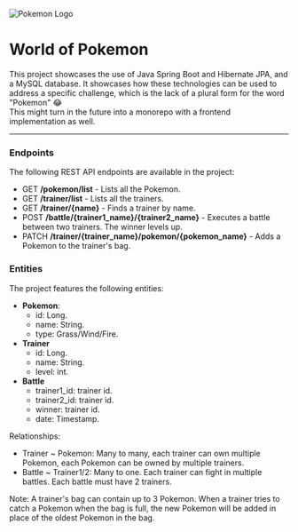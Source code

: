 ![Pokemon Logo](https://upload.wikimedia.org/wikipedia/commons/thumb/9/98/International_Pok%C3%A9mon_logo.svg/2560px-International_Pok%C3%A9mon_logo.svg.png)

# World of Pokemon
This project showcases the use of Java Spring Boot and Hibernate JPA, and a MySQL database. It showcases how these technologies can be used to address a specific challenge, which is the lack of a plural form for the word "Pokemon" 😂  
This might turn in the future into a monorepo with a frontend implementation as well.
___

### Endpoints
The following REST API endpoints are available in the project:
- GET **/pokemon/list**  - Lists all the Pokemon.
- GET **/trainer/list** - Lists all the trainers.
- GET **/trainer/{name}** - Finds a trainer by name.
- POST **/battle/{trainer1_name}/{trainer2_name}** - Executes a battle between two trainers. The winner levels up.
- PATCH **/trainer/{trainer_name}/pokemon/{pokemon_name}** - Adds a Pokemon to the trainer's bag.

### Entities
The project features the following entities:
- **Pokemon**:
  - id: Long.
  - name: String.
  - type: Grass/Wind/Fire.
- **Trainer**
  - id: Long.
  - name: String.
  - level: int.
- **Battle**
  - trainer1_id: trainer id.
  - trainer2_id: trainer id.
  - winner: trainer id.
  - date: Timestamp.

Relationships:
- Trainer ~ Pokemon: Many to many, each trainer can own multiple Pokemon, each Pokemon can be owned by multiple trainers.
- Battle ~ Trainer1/2: Many to one. Each trainer can fight in multiple battles. Each battle must have 2 trainers.

Note: A trainer's bag can contain up to 3 Pokemon. When a trainer tries to catch a Pokemon when the bag is full, the new Pokemon will be added in place of the oldest Pokemon in the bag.
